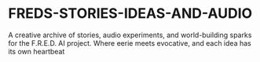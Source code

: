 # FREDS-STORIES-IDEAS-AND-AUDIO
A creative archive of stories, audio experiments, and world-building sparks for the F.R.E.D. AI project. Where eerie meets evocative, and each idea has its own heartbeat
